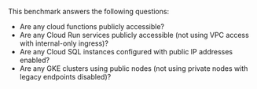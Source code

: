 This benchmark answers the following questions:

- Are any cloud functions publicly accessible?
- Are any Cloud Run services publicly accessible (not using VPC access with internal-only ingress)?
- Are any Cloud SQL instances configured with public IP addresses enabled?
- Are any GKE clusters using public nodes (not using private nodes with legacy endpoints disabled)?
